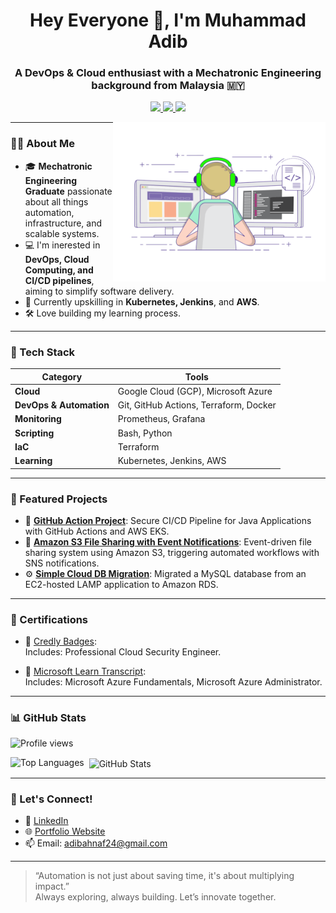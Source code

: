 <h1 align="center">Hey Everyone 👋, I'm Muhammad Adib</h1>

<h3 align="center">A DevOps & Cloud enthusiast with a Mechatronic Engineering background from Malaysia 🇲🇾</h3>

<p align="center">
  <a href="https://github.com/Adib2024">
    <img src="https://img.shields.io/github/followers/Adib2024?label=Follow&style=social" />
  </a>
  <a href="https://www.linkedin.com/in/muhammad-adib-204793168">
    <img src="https://img.shields.io/badge/LinkedIn-Muhammad%20Adib-blue?logo=linkedin&style=flat-square" />
  </a>
  <a href="https://myahnaf.netlify.app/">
    <img src="https://img.shields.io/badge/Portfolio-Adib's%20Site-orange?style=flat-square" />
  </a>
</p>

<img align="right" alt="Coding" width="340" src="https://raw.githubusercontent.com/devSouvik/devSouvik/master/gif3.gif" />

---

### 🧑‍💻 About Me

- 🎓 **Mechatronic Engineering Graduate** passionate about all things automation, infrastructure, and scalable systems.
- 💻 I'm inerested in **DevOps, Cloud Computing, and CI/CD pipelines**, aiming to simplify software delivery.
- 🔄 Currently upskilling in **Kubernetes, Jenkins**, and **AWS**.
- 🛠️ Love building my learning process.

---

### 🧰 Tech Stack

| Category | Tools |
| ------- | ----- |
| **Cloud** | Google Cloud (GCP), Microsoft Azure |
| **DevOps & Automation** | Git, GitHub Actions, Terraform, Docker |
| **Monitoring** | Prometheus, Grafana |
| **Scripting** | Bash, Python |
| **IaC** | Terraform |
| **Learning** | Kubernetes, Jenkins, AWS |

---

### 🚀 Featured Projects

- 🔧 [**GitHub Action Project**](https://github.com/Adib2024/Github_Actions-Project): Secure CI/CD Pipeline for Java Applications with GitHub Actions and AWS EKS.
- 🔁 [**Amazon S3 File Sharing with Event Notifications**](https://github.com/Adib2024/amazon-s3-event-notifications): Event-driven file sharing system using Amazon S3, triggering automated workflows with SNS notifications.
- ⚙️ [**Simple Cloud DB Migration**](https://github.com/Adib2024/simple-cloud-db-migration-project): Migrated a MySQL database from an EC2-hosted LAMP application to Amazon RDS.

---

### 📜 Certifications

- 🏅 [Credly Badges](https://www.credly.com/users/muhammad-adib-ahnaf-mohammad-khozaini.4b43a7e9):  
  Includes: Professional Cloud Security Engineer.

- 📘 [Microsoft Learn Transcript](https://learn.microsoft.com/en-us/users/muhammadadibahnafmohammadkhozaini-8507/transcript/v2n3nal6onnnr5o):  
  Includes: Microsoft Azure Fundamentals, Microsoft Azure Administrator.

---

### 📊 GitHub Stats

<p align="left">
  <img src="https://komarev.com/ghpvc/?username=Adib2024&label=Profile%20views&color=0e75b6&style=flat" alt="Profile views" />
</p>

<p>
  <img align="left" src="https://github-readme-stats.vercel.app/api/top-langs?username=Adib2024&show_icons=true&locale=en&layout=compact&theme=vue&hide_border=true" alt="Top Languages" />
</p>

<p>&nbsp;
  <img align="center" src="https://github-readme-stats.vercel.app/api?username=Adib2024&show_icons=true&locale=en&theme=vue&hide_border=true" alt="GitHub Stats" />
</p>

---

### 🤝 Let's Connect!

- 💼 [LinkedIn](https://www.linkedin.com/in/muhammad-adib-204793168)
- 🌐 [Portfolio Website](https://myahnaf.netlify.app/)
- 📫 Email: adibahnaf24@gmail.com

---

> “Automation is not just about saving time, it's about multiplying impact.”  
Always exploring, always building. Let’s innovate together.

